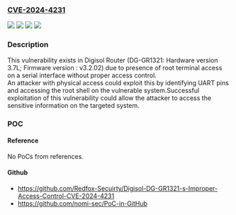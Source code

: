 ### [CVE-2024-4231](https://cve.mitre.org/cgi-bin/cvename.cgi?name=CVE-2024-4231)
![](https://img.shields.io/static/v1?label=Product&message=Digisol%20Router%20DG-GR1321&color=blue)
![](https://img.shields.io/static/v1?label=Version&message=3.2.02%20&color=brightgreen)
![](https://img.shields.io/static/v1?label=Version&message=v3.2.02%20&color=brightgreen)
![](https://img.shields.io/static/v1?label=Vulnerability&message=CWE-1191%3A%20On-Chip%20Debug%20and%20Test%20Interface%20With%20Improper%20Access%20Control&color=brightgreen)

### Description

This vulnerability exists in Digisol Router (DG-GR1321: Hardware version 3.7L;  Firmware version : v3.2.02) due to presence of root terminal access on a serial interface without proper access control. An attacker with physical access could exploit this by identifying UART pins and accessing the root shell on the vulnerable system.Successful exploitation of this vulnerability could allow the attacker to access the sensitive information on the targeted system.

### POC

#### Reference
No PoCs from references.

#### Github
- https://github.com/Redfox-Secuirty/Digisol-DG-GR1321-s-Improper-Access-Control-CVE-2024-4231
- https://github.com/nomi-sec/PoC-in-GitHub

